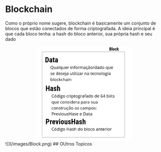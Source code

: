 <style>
    .image{
        text-align: center;
        width = 100%
    }
</style>

# Blockchain
Como o próprio nome sugere, blockchain é basicamente um conjunto de blocos que estão conectados de forma criptografada. A ideia principal é que cada bloco tenha: a hash do bloco anterior, sua própria hash e seu dado

<div class="image">
    <img src="/images/Block.png" width="300px">
</div>
![](/images/Block.png)
## OUtros Topicos
